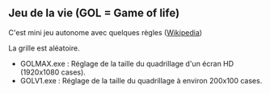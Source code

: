 ## Jeu de la vie (GOL = Game of life)

C'est mini jeu autonome avec quelques règles ([Wikipedia](https://fr.wikipedia.org/wiki/Jeu_de_la_vie))

La grille est aléatoire.

- GOLMAX.exe : Réglage de la taille du quadrillage d'un écran HD (1920x1080 cases).
- GOLV1.exe : Réglage de la taille du quadrillage à environ 200x100 cases.